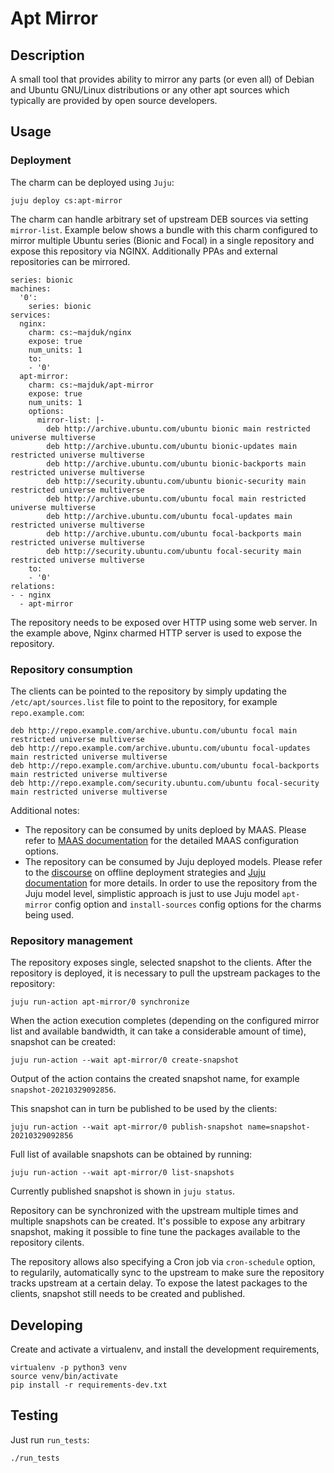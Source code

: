 # Apt Mirror

## Description

A small tool that provides ability to mirror any parts (or even all) of Debian and Ubuntu GNU/Linux distributions or any other apt sources which typically are provided by open source developers.

## Usage

### Deployment
The charm can be deployed using `Juju`:
```
juju deploy cs:apt-mirror
```

The charm can handle arbitrary set of upstream DEB sources via setting `mirror-list`. Example below shows a bundle with this charm configured to mirror multiple Ubuntu series (Bionic and Focal) in a single repository and expose this repository via NGINX. Additionally PPAs and external repositories can be mirrored.
```
series: bionic
machines:
  '0':
    series: bionic
services:
  nginx:
    charm: cs:~majduk/nginx
    expose: true
    num_units: 1
    to:
    - '0'
  apt-mirror:
    charm: cs:~majduk/apt-mirror
    expose: true
    num_units: 1
    options:
      mirror-list: |-
        deb http://archive.ubuntu.com/ubuntu bionic main restricted universe multiverse
        deb http://archive.ubuntu.com/ubuntu bionic-updates main restricted universe multiverse
        deb http://archive.ubuntu.com/ubuntu bionic-backports main restricted universe multiverse
        deb http://security.ubuntu.com/ubuntu bionic-security main restricted universe multiverse
        deb http://archive.ubuntu.com/ubuntu focal main restricted universe multiverse
        deb http://archive.ubuntu.com/ubuntu focal-updates main restricted universe multiverse
        deb http://archive.ubuntu.com/ubuntu focal-backports main restricted universe multiverse
        deb http://security.ubuntu.com/ubuntu focal-security main restricted universe multiverse
    to:
    - '0'
relations:
- - nginx
  - apt-mirror
```

The repository needs to be exposed over HTTP using some web server. In the example above, Nginx charmed HTTP server is used to expose the repository.

### Repository consumption

The clients can be pointed to the repository by simply updating the `/etc/apt/sources.list` file to point to the repository, for example `repo.example.com`:
```
deb http://repo.example.com/archive.ubuntu.com/ubuntu focal main restricted universe multiverse
deb http://repo.example.com/archive.ubuntu.com/ubuntu focal-updates main restricted universe multiverse
deb http://repo.example.com/archive.ubuntu.com/ubuntu focal-backports main restricted universe multiverse
deb http://repo.example.com/security.ubuntu.com/ubuntu focal-security main restricted universe multiverse
```

Additional notes:
- The repository can be consumed by units deploed by MAAS. Please refer to [MAAS documentation](https://maas.io/docs/deb/2.9/ui/package-repositories) for the detailed MAAS configuration options.
- The repository can be consumed by Juju deployed models. Please refer to the [discourse](https://discourse.charmhub.io/t/offline-mode-strategies/1071) on offline deployment strategies and [Juju documentation](https://discourse.charmhub.io/t/configuring-models/1151) for more details. In order to use the repository from the Juju model level, simplistic approach is just to use Juju model `apt-mirror` config option and `install-sources` config options for the charms being used.

### Repository management

The repository exposes single, selected snapshot to the clients. After the repository is deployed, it is necessary to pull the upstream packages to the repository:
```
juju run-action apt-mirror/0 synchronize
```
When the action execution completes (depending on the configured mirror list and available bandwidth, it can take a considerable amount of time), snapshot can be created:
```
juju run-action --wait apt-mirror/0 create-snapshot
```
Output of the action contains the created snapshot name, for example `snapshot-20210329092856`.

This snapshot can in turn be published to be used by the clients:
```
juju run-action --wait apt-mirror/0 publish-snapshot name=snapshot-20210329092856
```

Full list of available snapshots can be obtained by running:
```
juju run-action --wait apt-mirror/0 list-snapshots
```
Currently published snapshot is shown in `juju status`. 

Repository can be synchronized with the upstream multiple times and multiple snapshots can be created. It's possible to expose any arbitrary snapshot, making it possible to fine tune the packages available to the repository cilents.

The repository allows also specifying a Cron job via `cron-schedule` option, to regularily, automatically sync to the upstream to make sure the repository tracks upstream at a certain delay. To expose the latest packages to the clients, snapshot still needs to be created and published.

## Developing

Create and activate a virtualenv,
and install the development requirements,

    virtualenv -p python3 venv
    source venv/bin/activate
    pip install -r requirements-dev.txt

## Testing

Just run `run_tests`:

    ./run_tests
